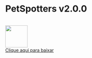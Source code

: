 <h1>PetSpotters v2.0.0</h1>
<br>
<a href="https://github.com/FGAUnB-REQ-GM/2021.2-PetSpotters/raw/git-pages/docs/outros/releases/apks/petspotterv2.0.0.apk" download>
  <img src="https://cdn-icons-png.flaticon.com/512/29/29544.png" height="70"><br>Clique aqui para baixar</img>
</a>
